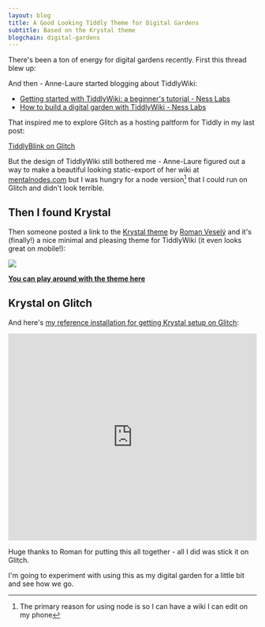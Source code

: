 ```yaml
---
layout: blog
title: A Good Looking Tiddly Theme for Digital Gardens
subtitle: Based on the Krystal theme
blogchain: digital-gardens
---
```


There's been a ton of energy for digital gardens recently. First this thread blew up:

<blockquote class='twitter-tweet' data-conversation='none'><a href='https://twitter.com/Mappletons/status/1250532315459194880'></a></blockquote> <script async src='https://platform.twitter.com/widgets.js' charset='utf-8'></script>

And then - Anne-Laure started blogging about TiddlyWiki:

- [Getting started with TiddlyWiki: a beginner's tutorial - Ness Labs](https://nesslabs.com/tiddlywiki-beginner-tutorial)
- [How to build a digital garden with TiddlyWiki - Ness Labs](https://nesslabs.com/digital-garden-tiddlywiki)

That inspired me to explore Glitch as a hosting paltform for Tiddly in my last post: 

[TiddlyBlink on Glitch](https://sepiabrown.github.io/2020/04/20/tiddlyblink-glitch/)

But the design of TiddlyWiki still bothered me - Anne-Laure figured out a way to make a beautiful looking static-export of her wiki at [mentalnodes.com](https://www.mentalnodes.com/) but I was hungry for a node version[^node] that I could run on Glitch and didn't look terrible.

[^node]: The primary reason for using node is so I can have a wiki I can edit on my phone

## Then I found Krystal

Then someone posted a link to the [Krystal theme](https://github.com/crazko/krystal) by [Roman Veselý](https://romanvesely.com/) and it's (finally!) a nice minimal and pleasing theme for TiddlyWiki (it even looks great on mobile!):

![](/images/krystal-screenshot.png)

**[You can play around with the theme here](https://crazko.github.io/krystal/)**

## Krystal on Glitch

And here's [my reference installation for getting Krystal setup on Glitch](https://glitch.com/~krystal-tiddlywiki):

<!-- Copy and Paste Me -->
<div class="glitch-embed-wrap" style="height: 420px; width: 100%;">
  <iframe
    src="https://glitch.com/embed/#!/embed/krystal-tiddlywiki?path=README.md&previewSize=0&sidebarCollapsed=true"
    title="tiddlyblink on Glitch"
    allow="geolocation; microphone; camera; midi; vr; encrypted-media"
    style="height: 100%; width: 100%; padding-top:0px; padding-bottom:20px; border: 0;">
  </iframe>
</div>

Huge thanks to Roman for putting this all together - all I did was stick it on Glitch.

I'm going to experiment with using this as my digital garden for a little bit and see how we go.